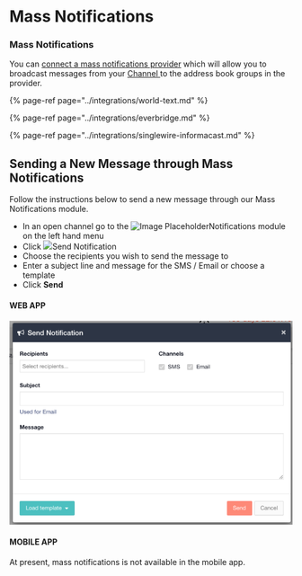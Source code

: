 # Mass Notifications

### Mass Notifications

You can [connect a mass notifications provider](adding-mass-notification-providers.md) which will allow you to broadcast messages from your [Channel ](../channels/)to the address book groups in the provider. 

{% page-ref page="../integrations/world-text.md" %}

{% page-ref page="../integrations/everbridge.md" %}

{% page-ref page="../integrations/singlewire-informacast.md" %}

## Sending a New Message through Mass Notifications

  
Follow the instructions below to send a new message through our Mass Notifications module.

* In an open channel go to the ![Image Placeholder](https://support.d4h.org/desk/file/10221786/image.png)Notifications module on the left hand menu
* Click ![](https://support.d4h.org/desk/file/10221786/image.png)Send Notification
* Choose the recipients you wish to send the message to
* Enter a subject line and message for the SMS / Email or choose a template
* Click **Send** 

#### WEB APP 

![](../../.gitbook/assets/mass-notifications.png)

#### MOBILE APP

At present, mass notifications is not available in the mobile app.

